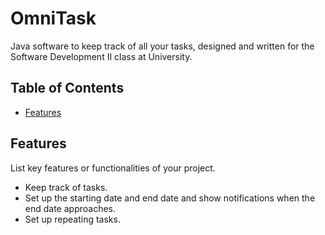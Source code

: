 # OmniTask

Java software to keep track of all your tasks, designed and written for the Software Development II class at University.

## Table of Contents

- [Features](#features)

## Features

List key features or functionalities of your project.

- Keep track of tasks.
- Set up the starting date and end date and show notifications when the end date approaches.
- Set up repeating tasks.
